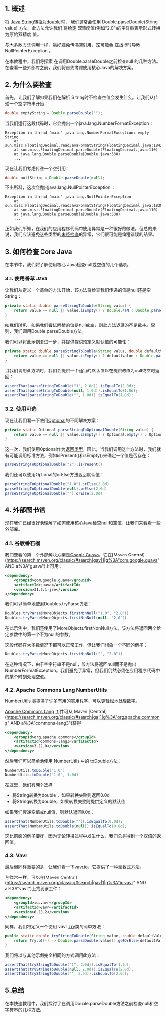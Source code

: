 ## 1. 概述

将 [Java String转换为double](https://www.baeldung.com/java-string-to-double)时， 我们通常会使用 Double.parseDouble(String value) 方法。此方法允许我们 将给定 双精度值(例如“2.0”)的字符串表示形式转换为原始双精度 值。

与大多数方法调用一样，最好避免传递空引用，这可能会 在运行时导致NullPointerException 。

在本教程中，我们将探索 在调用Double.parseDouble之前检查null 的几种方法。在查看一些外部库之前，我们将首先考虑使用核心Java的解决方案。

## 2. 为什么要检查

首先，让我们了解如果我们在解析 S tring时不检查空值会发生什么。让我们从传递一个空字符串开始：

```java
double emptyString = Double.parseDouble("");
```

当我们运行这段代码时，它会抛出一个java.lang.NumberFormatException：

```plaintext
Exception in thread "main" java.lang.NumberFormatException: empty String
	at sun.misc.FloatingDecimal.readJavaFormatString(FloatingDecimal.java:1842)
	at sun.misc.FloatingDecimal.parseDouble(FloatingDecimal.java:110)
	at java.lang.Double.parseDouble(Double.java:538)
	...
```

现在让我们考虑传递一个空引用：

```java
double nullString = Double.parseDouble(null);
```

不出所料，这次会抛出java.lang.NullPointerException ：

```plaintext
Exception in thread "main" java.lang.NullPointerException
	at sun.misc.FloatingDecimal.readJavaFormatString(FloatingDecimal.java:1838)
	at sun.misc.FloatingDecimal.parseDouble(FloatingDecimal.java:110)
	at java.lang.Double.parseDouble(Double.java:538)
	...
```

正如我们所知，在我们的应用程序代码中使用异常是一种很好的做法。但总的来说，我们应该避免这些类型的[未经检查](https://www.baeldung.com/java-checked-unchecked-exceptions)的异常，它们很可能是编程错误的结果。

## 3. 如何检查 Core Java

在本节中，我们将了解使用核心 Java检查null或空值的几个选项。

### 3.1. 使用香草 Java

让我们从定义一个简单的方法开始，该方法将检查我们传递的值是null还是空String：

```java
private static double parseStringToDouble(String value) {
    return value == null || value.isEmpty() ? Double.NaN : Double.parseDouble(value);
}
```

如我们所见，如果我们尝试解析的值是null或空，则此方法返回[的不是数字](https://www.baeldung.com/java-not-a-number)。否则，我们调用Double.parseDouble方法。

我们可以将此示例更进一步，并提供提供预定义默认值的可能性：

```java
private static double parseStringToDouble(String value, double defaultValue) {
    return value == null || value.isEmpty() ? defaultValue : Double.parseDouble(value);
}
```

当我们调用此方法时，我们会提供一个适当的默认值以在提供的值为null或空时返回：

```java
assertThat(parseStringToDouble("1", 2.0d)).isEqualTo(1.0d);
assertThat(parseStringToDouble(null, 1.0d)).isEqualTo(1.0d);
assertThat(parseStringToDouble("", 1.0d)).isEqualTo(1.0d);
```

### 3.2. 使用可选

现在让我们看一下使用[Optional](https://www.baeldung.com/java-optional)的不同解决方案：

```java
private static Optional parseStringToOptionalDouble(String value) {
    return value == null || value.isEmpty() ? Optional.empty() : Optional.of(Double.valueOf(value));
}
```

这一次，我们使用Optional作为[返回类型](https://www.baeldung.com/java-optional-return)。因此，当我们调用这个方法时，我们就有可能调用标准方法，例如isPresent()和isEmpty()来确定一个值是否存在：

```java
parseStringToOptionalDouble("2").isPresent()
```

我们还可以使用Optional的orElse方法返回默认值：

```java
parseStringToOptionalDouble("1.0").orElse(2.0d) 
parseStringToOptionalDouble(null).orElse(2.0d) 
parseStringToOptionalDouble("").orElse(2.0d)
```

## 4. 外部图书馆

现在我们已经很好地理解了如何使用核心Java检查null和空值，让我们来看看一些外部库。

### 4.1. 谷歌番石榴

我们要看的第一个外部解决方案是[Google Guava](https://www.baeldung.com/whats-new-in-guava-19)，它在[Maven Central](https://search.maven.org/classic/#search|gav|1|g%3A"com.google.guava" AND a%3A"guava")上可用：

```xml
<dependency>
    <groupId>com.google.guava</groupId>
    <artifactId>guava</artifactId>
    <version>31.0.1-jre</version>
</dependency>
```

我们可以简单地使用Doubles.tryParse方法：

```java
Doubles.tryParse(MoreObjects.firstNonNull("1.0", "2.0"))
Doubles.tryParse(MoreObjects.firstNonNull(null, "2.0"))
```

在此示例中，我们还使用了MoreObjects.firstNonNull方法，该方法将返回两个给定参数中的第一个不为null的参数。

这段代码在大多数情况下都可以正常工作，但让我们想象一个不同的例子：

```java
Doubles.tryParse(MoreObjects.firstNonNull("", "2.0"))
```

在这种情况下，由于空字符串不是null，该方法将返回null而不是抛出NumberFormatException。我们避免了异常，但我们仍然必须在应用程序代码中的某个时刻处理空值。

### 4.2. Apache Commons Lang NumberUtils

NumberUtils 类提供了许多有用的实用程序，可以更轻松地处理数字。

[Apache Commons Lang](https://commons.apache.org/proper/commons-lang/) 工件可从 Maven [Central](https://search.maven.org/classic/#search|ga|1|g%3A"org.apache.commons" AND a%3A"commons-lang3")获得：

```xml
<dependency>
    <groupId>org.apache.commons</groupId>
    <artifactId>commons-lang3</artifactId>
    <version>3.12.0</version>
</dependency>
```

然后我们可以简单地使用 NumberUtils 中的 toDouble方法：

```java
NumberUtils.toDouble("1.0")
NumberUtils.toDouble("1.0", 1.0d) 

```

在这里，我们有两个选择：

-   将String转换为double ，如果转换失败则返回0.0d
-   将String转换为double，如果转换失败则提供定义的默认值

如果我们传递空值或null值，则默认返回0.0d：

```java
assertThat(NumberUtils.toDouble("")).isEqualTo(0.0d);
assertThat(NumberUtils.toDouble(null)).isEqualTo(0.0d);
```

这比前面的例子要好，因为无论转换过程中发生什么，我们总是得到一个双倍的返回值。

### 4.3. Vavr

最后但同样重要的是，让我们看一下[vavr.io](https://www.baeldung.com/vavr)，它提供了一种函数式方法。

与往常一样，可以在[Maven Central](https://search.maven.org/classic/#search|gav|1|g%3A"io.vavr" AND a%3A"vavr")上找到该工件：

```xml
<dependency>
    <groupId>io.vavr</groupId>
    <artifactId>vavr</artifactId>
    <version>0.10.2</version>
</dependency>
```

同样，我们将定义一个使用 vavr [Try](https://www.baeldung.com/vavr-try)类的简单方法：

```java
public static double tryStringToDouble(String value, double defaultValue) {
    return Try.of(() -> Double.parseDouble(value)).getOrElse(defaultValue);
}

```

我们将以与其他示例完全相同的方式调用此方法：

```java
assertThat(tryStringToDouble("1", 2.0d)).isEqualTo(1.0d);
assertThat(tryStringToDouble(null, 2.0d)).isEqualTo(2.0d);
assertThat(tryStringToDouble("", 2.0d)).isEqualTo(2.0d);
```

## 5.总结

在本快速教程中，我们探讨了在调用Double.parseDouble方法之前检查null和空字符串的几种方法。